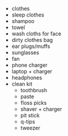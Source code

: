 - clothes
- sleep clothes
- shampoo
- towel
- wash cloths for face
- dirty clothes bag
- ear plugs/muffs
- sunglasses
- fan
- phone charger
- laptop + charger
- headphones
- clean kit
  + toothbrush
  + paste
  + floss picks
  + shaver + charger
  + pit stick
  + q-tips
  + tweezer
